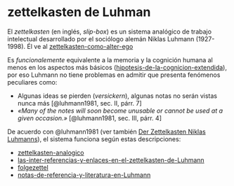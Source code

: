 # zettelkasten de Luhman

El *zettelkasten* (en inglés, *slip-box*) es un sistema analógico de trabajo intelectual desarrollado por el sociólogo alemán Niklas Luhmann (1927-1998). Él ve al [zettelkasten-como-alter-ego](zettelkasten-como-alter-ego.md)

Es *funcionalemente* equivalente a la memoria y la cognición humana al menos en los aspectos más básicos ([hipotesis-de-la-cognicion-extendida](hipotesis-de-la-cognicion-extendida.md)), por eso Luhmann no tiene problemas en admitir que presenta fenómenos peculiares como:

* Algunas ideas se pierden (*versickern*), algunas notas no serán vistas nunca más [@luhmann1981, sec. II, párr. 7]
* *«Many of the notes will soon become unusable or cannot be used at a given occasion.»* [@luhmann1981, sec. III, párr. 4]

De acuerdo con @luhmann1981 (ver también [Der Zettelkasten Niklas Luhmanns](https://niklas-luhmann-archiv.de/nachlass/zettelkasten)), el sistema funciona según estas descripciones:

* [zettelkasten-analogico](zettelkasten-analogico.md)
* [las-inter-referencias-y-enlaces-en-el-zettelkasten-de-Luhmann](las-inter-referencias-y-enlaces-en-el-zettelkasten-de-Luhmann.md)
* [folgezettel](folgezettel.md)
* [notas-de-referencia-y-literatura-en-Luhmann](notas-de-referencia-y-literatura-en-Luhmann.md)
